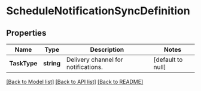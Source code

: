 # ScheduleNotificationSyncDefinition

## Properties
Name | Type | Description | Notes
------------ | ------------- | ------------- | -------------
**TaskType** | **string** | Delivery channel for notifications. | [default to null]

[[Back to Model list]](../README.md#documentation-for-models) [[Back to API list]](../README.md#documentation-for-api-endpoints) [[Back to README]](../README.md)

